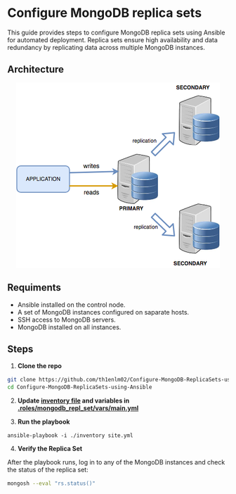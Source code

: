 # Configure MongoDB replica sets

This guide provides steps to configure MongoDB replica sets using Ansible for automated deployment. Replica sets ensure high availability and data redundancy by replicating data across multiple MongoDB instances.

## Architecture

<p align="center">
    <img src="./images/mongo-rs.png" alt="mongo-rs"></img>
</p>

## Requiments

- Ansible installed on the control node.
- A set of MongoDB instances configured on saparate hosts.
- SSH access to MongoDB servers.
- MongoDB installed on all instances.

## Steps

1. **Clone the repo** 

```bash
git clone https://github.com/th1enlm02/Configure-MongoDB-ReplicaSets-using-Ansible.git
cd Configure-MongoDB-ReplicaSets-using-Ansible
```

2. **Update [inventory file](./inventory/mongo.yml) and variables in [.roles/mongodb_repl_set/vars/main.yml](./roles/mongodb_repl_set/vars/main.yml)**

3. **Run the playbook**

```
ansible-playbook -i ./inventory site.yml
```

4. **Verify the Replica Set**

After the playbook runs, log in to any of the MongoDB instances and check the status of the replica set:
```bash
mongosh --eval "rs.status()"
```
